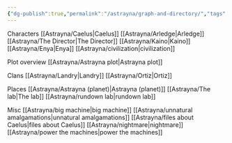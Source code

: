 ```yaml
---
{"dg-publish":true,"permalink":"/astrayna/graph-and-directory/","tags":["gardenEntry","gardenEntry"]}
---
```


Characters
[[Astrayna/Caelus\|Caelus]]
[[Astrayna/Arledge\|Arledge]]
[[Astrayna/The Director\|The Director]]
[[Astrayna/Kaino\|Kaino]]
[[Astrayna/Enya\|Enya]]
[[Astrayna/civilization\|civilization]]

Plot overview
[[Astrayna/Astrayna plot\|Astrayna plot]]

Clans
[[Astrayna/Landry\|Landry]]
[[Astrayna/Ortiz\|Ortiz]]

Places
[[Astrayna/Astrayna (planet)\|Astrayna (planet)]]
[[Astrayna/The lab\|The lab]]
[[Astrayna/rundown lab\|rundown lab]]

Misc
[[Astrayna/big machine\|big machine]]
[[Astrayna/unnatural amalgamations\|unnatural amalgamations]]
[[Astrayna/files about Caelus\|files about Caelus]]
[[Astrayna/nightmare\|nightmare]]
[[Astrayna/power the machines\|power the machines]]
